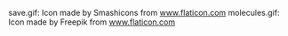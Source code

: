 save.gif: Icon made by Smashicons from www.flaticon.com
molecules.gif: Icon made by Freepik from www.flaticon.com  